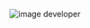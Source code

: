 ![image developer](https://user-images.githubusercontent.com/43282899/147546675-2fda98b5-9b35-44ef-999e-21e8b95afa78.png)
